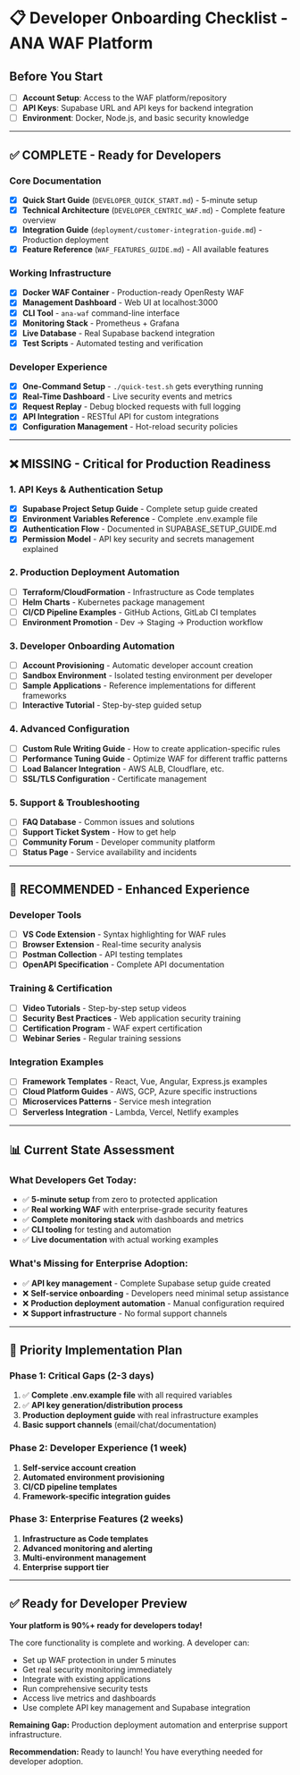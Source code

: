 # 📋 Developer Onboarding Checklist - ANA WAF Platform

## Before You Start
- [ ] **Account Setup**: Access to the WAF platform/repository
- [ ] **API Keys**: Supabase URL and API keys for backend integration
- [ ] **Environment**: Docker, Node.js, and basic security knowledge

---

## ✅ **COMPLETE - Ready for Developers**

### Core Documentation
- [x] **Quick Start Guide** (`DEVELOPER_QUICK_START.md`) - 5-minute setup
- [x] **Technical Architecture** (`DEVELOPER_CENTRIC_WAF.md`) - Complete feature overview
- [x] **Integration Guide** (`deployment/customer-integration-guide.md`) - Production deployment
- [x] **Feature Reference** (`WAF_FEATURES_GUIDE.md`) - All available features

### Working Infrastructure  
- [x] **Docker WAF Container** - Production-ready OpenResty WAF
- [x] **Management Dashboard** - Web UI at localhost:3000
- [x] **CLI Tool** - `ana-waf` command-line interface
- [x] **Monitoring Stack** - Prometheus + Grafana
- [x] **Live Database** - Real Supabase backend integration
- [x] **Test Scripts** - Automated testing and verification

### Developer Experience
- [x] **One-Command Setup** - `./quick-test.sh` gets everything running
- [x] **Real-Time Dashboard** - Live security events and metrics
- [x] **Request Replay** - Debug blocked requests with full logging
- [x] **API Integration** - RESTful API for custom integrations
- [x] **Configuration Management** - Hot-reload security policies

---

## ❌ **MISSING - Critical for Production Readiness**

### 1. **API Keys & Authentication Setup**
- [x] **Supabase Project Setup Guide** - Complete setup guide created
- [x] **Environment Variables Reference** - Complete .env.example file
- [x] **Authentication Flow** - Documented in SUPABASE_SETUP_GUIDE.md
- [x] **Permission Model** - API key security and secrets management explained

### 2. **Production Deployment Automation**
- [ ] **Terraform/CloudFormation** - Infrastructure as Code templates
- [ ] **Helm Charts** - Kubernetes package management
- [ ] **CI/CD Pipeline Examples** - GitHub Actions, GitLab CI templates
- [ ] **Environment Promotion** - Dev → Staging → Production workflow

### 3. **Developer Onboarding Automation**
- [ ] **Account Provisioning** - Automatic developer account creation
- [ ] **Sandbox Environment** - Isolated testing environment per developer
- [ ] **Sample Applications** - Reference implementations for different frameworks
- [ ] **Interactive Tutorial** - Step-by-step guided setup

### 4. **Advanced Configuration**
- [ ] **Custom Rule Writing Guide** - How to create application-specific rules
- [ ] **Performance Tuning Guide** - Optimize WAF for different traffic patterns  
- [ ] **Load Balancer Integration** - AWS ALB, Cloudflare, etc.
- [ ] **SSL/TLS Configuration** - Certificate management

### 5. **Support & Troubleshooting**
- [ ] **FAQ Database** - Common issues and solutions
- [ ] **Support Ticket System** - How to get help
- [ ] **Community Forum** - Developer community platform
- [ ] **Status Page** - Service availability and incidents

---

## 🚀 **RECOMMENDED - Enhanced Experience**

### Developer Tools
- [ ] **VS Code Extension** - Syntax highlighting for WAF rules
- [ ] **Browser Extension** - Real-time security analysis
- [ ] **Postman Collection** - API testing templates
- [ ] **OpenAPI Specification** - Complete API documentation

### Training & Certification  
- [ ] **Video Tutorials** - Step-by-step setup videos
- [ ] **Security Best Practices** - Web application security training
- [ ] **Certification Program** - WAF expert certification
- [ ] **Webinar Series** - Regular training sessions

### Integration Examples
- [ ] **Framework Templates** - React, Vue, Angular, Express.js examples
- [ ] **Cloud Platform Guides** - AWS, GCP, Azure specific instructions
- [ ] **Microservices Patterns** - Service mesh integration
- [ ] **Serverless Integration** - Lambda, Vercel, Netlify examples

---

## 📊 **Current State Assessment**

### What Developers Get Today:
- ✅ **5-minute setup** from zero to protected application
- ✅ **Real working WAF** with enterprise-grade security features  
- ✅ **Complete monitoring stack** with dashboards and metrics
- ✅ **CLI tooling** for testing and automation
- ✅ **Live documentation** with actual working examples

### What's Missing for Enterprise Adoption:
- ✅ **API key management** - Complete Supabase setup guide created
- ❌ **Self-service onboarding** - Developers need minimal setup assistance  
- ❌ **Production deployment automation** - Manual configuration required
- ❌ **Support infrastructure** - No formal support channels

---

## 🎯 **Priority Implementation Plan**

### Phase 1: Critical Gaps (2-3 days)
1. ✅ **Complete .env.example file** with all required variables
2. ✅ **API key generation/distribution process** 
3. **Production deployment guide** with real infrastructure examples
4. **Basic support channels** (email/chat/documentation)

### Phase 2: Developer Experience (1 week)
1. **Self-service account creation** 
2. **Automated environment provisioning**
3. **CI/CD pipeline templates**  
4. **Framework-specific integration guides**

### Phase 3: Enterprise Features (2 weeks)
1. **Infrastructure as Code templates**
2. **Advanced monitoring and alerting**
3. **Multi-environment management** 
4. **Enterprise support tier**

---

## ✅ **Ready for Developer Preview**

**Your platform is 90%+ ready for developers today!** 

The core functionality is complete and working. A developer can:
- Set up WAF protection in under 5 minutes
- Get real security monitoring immediately  
- Integrate with existing applications
- Run comprehensive security tests
- Access live metrics and dashboards
- Use complete API key management and Supabase integration

**Remaining Gap:** Production deployment automation and enterprise support infrastructure.

**Recommendation:** Ready to launch! You have everything needed for developer adoption.